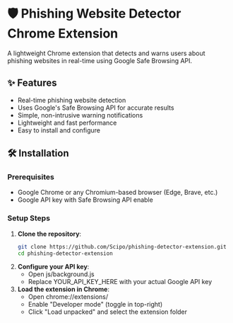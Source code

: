# 🛡️ Phishing Website Detector Chrome Extension

A lightweight Chrome extension that detects and warns users about phishing websites in real-time using Google Safe Browsing API.

## ✨ Features
- Real-time phishing website detection
- Uses Google's Safe Browsing API for accurate results
- Simple, non-intrusive warning notifications
- Lightweight and fast performance
- Easy to install and configure

## 🛠️ Installation

### Prerequisites
- Google Chrome or any Chromium-based browser (Edge, Brave, etc.)
- Google API key with Safe Browsing API enable

### Setup Steps
1. **Clone the repository**:
   ```bash
   git clone https://github.com/Scipo/phishing-detector-extension.git
   cd phishing-detector-extension
2. **Configure your API key**:
   - Open js/background.js
   - Replace YOUR_API_KEY_HERE with your actual Google API key
3. **Load the extension in Chrome**:
   - Open chrome://extensions/
   - Enable "Developer mode" (toggle in top-right)
   - Click "Load unpacked" and select the extension folder
